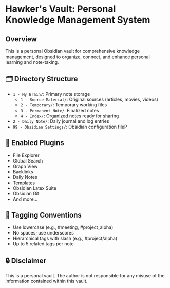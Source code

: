 # Hawker's Vault: Personal Knowledge Management System

## Overview
This is a personal Obsidian vault for comprehensive knowledge management, designed to organize, connect, and enhance personal learning and note-taking.

## 🗂️ Directory Structure
- `1 - My Brain/`: Primary note storage
  - `1 - Source Material/`: Original sources (articles, movies, videos)
  - `2 - Temporary/`: Temporary working files
  - `3 - Permanent Note/`: Finalized notes
  - `4 - Index/`: Organized notes ready for sharing
- `2 - Daily Note/`: Daily journal and log entries
- `99 - Obsidian Settings/`: Obsidian configuration fileP

## 🔧 Enabled Plugins
- File Explorer
- Global Search
- Graph View
- Backlinks
- Daily Notes
- Templates
- Obsidian Latex Suite
- Obsidian Git
- And more...

## 📝 Tagging Conventions
- Use lowercase (e.g., #meeting, #project_alpha)
- No spaces; use underscores
- Hierarchical tags with slash (e.g., #project/alpha)
- Up to 5 related tags per note

## 🔒 Disclaimer
This is a personal vault. The author is not responsible for any misuse of the information contained within this vault.

